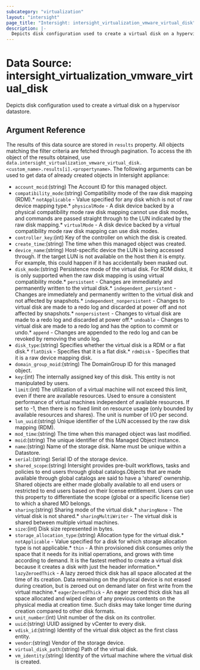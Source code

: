 ```yaml
---
subcategory: "virtualization"
layout: "intersight"
page_title: "Intersight: intersight_virtualization_vmware_virtual_disk"
description: |-
  Depicts disk configuration used to create a virtual disk on a hypervisor datastore.
---
```


# Data Source: intersight_virtualization_vmware_virtual_disk
Depicts disk configuration used to create a virtual disk on a hypervisor datastore.
## Argument Reference
The results of this data source are stored in `results` property.
All objects matching the filter criteria are fetched through pagination.
To access the ith object of the results obtained, use `data.intersight_virtualization_vmware_virtual_disk.<custom_name>.results[i].<propertyname>`.
The following arguments can be used to get data of already created objects in Intersight appliance:
* `account_moid`:(string) The Account ID for this managed object. 
* `compatibility_mode`:(string) Compatibility mode of the raw disk mapping (RDM).* `notApplicable` - Value specified for any disk which is not of raw device mapping type.* `physicalMode` - A disk device backed by a physical compatibility mode raw disk mapping cannot use disk modes, and commands are passed straight through to the LUN indicated by the raw disk mapping.* `virtualMode` - A disk device backed by a virtual compatibility mode raw disk mapping can use disk modes. 
* `controller_key`:(int) Key of the controller on which the disk is created. 
* `create_time`:(string) The time when this managed object was created. 
* `device_name`:(string) Host-specific device the LUN is being accessed through. If the target LUN is not available on the host then it is empty. For example, this could happen if it has accidentally been masked out. 
* `disk_mode`:(string) Persistence mode of the virtual disk. For RDM disks, it is only supported when the raw disk mapping is using virtual compatibility mode.* `persistent` - Changes are immediately and permanently written to the virtual disk.* `independent_persistent` - Changes are immediately and permanently written to the virtual disk and not affected by snapshots.* `independent_nonpersistent` - Changes to virtual disk are made to a redo log and discarded at power off and not affected by snapshots.* `nonpersistent` - Changes to virtual disk are made to a redo log and discarded at power off.* `undoable` - Changes to virtual disk are made to a redo log and has the option to commit or undo.* `append` - Changes are appended to the redo log and can be revoked by removing the undo log. 
* `disk_type`:(string) Specifies whether the virtual disk is a RDM or a flat disk.* `flatDisk` - Specifies that it is a flat disk.* `rdmDisk` - Specifies that it is a raw device mapping disk. 
* `domain_group_moid`:(string) The DomainGroup ID for this managed object. 
* `key`:(int) The internally assigned key of this disk. This entity is not manipulated by users. 
* `limit`:(int) The utilization of a virtual machine will not exceed this limit, even if there are available resources. Used to ensure a consistent performance of virtual machines independent of available resources. If set to -1, then there is no fixed limit on resource usage (only bounded by available resources and shares). The unit is number of I/O per second. 
* `lun_uuid`:(string) Unique identifier of the LUN accessed by the raw disk mapping (RDM). 
* `mod_time`:(string) The time when this managed object was last modified. 
* `moid`:(string) The unique identifier of this Managed Object instance. 
* `name`:(string) Name of the storage disk. Name must be unique within a Datastore. 
* `serial`:(string) Serial ID of the storage device. 
* `shared_scope`:(string) Intersight provides pre-built workflows, tasks and policies to end users through global catalogs.Objects that are made available through global catalogs are said to have a 'shared' ownership. Shared objects are either made globally available to all end users or restricted to end users based on their license entitlement. Users can use this property to differentiate the scope (global or a specific license tier) to which a shared MO belongs. 
* `sharing`:(string) Sharing mode of the virtual disk.* `sharingNone` - The virtual disk is not shared.* `sharingMultiWriter` - The virtual disk is shared between multiple virtual machines. 
* `size`:(int) Disk size represented in bytes. 
* `storage_allocation_type`:(string) Allocation type for the virtual disk.* `notApplicable` - Value specified for a disk for which storage allocation type is not applicable.* `thin` - A thin provisioned disk consumes only the space that it needs for its initial operrations, and grows with time according to demand. It is the fastest method to create a virtual disk because it creates a disk with just the header information.* `lazyZeroedThick` - A lazy zeroed thick disk has all space allocated at the time of its creation. Data remaining on the physical device is not erased during creation, but is zeroed out on demand later on first write from the virtual machine.* `eagerZeroedThick` - An eager zeroed thick disk has all space allocated and wiped clean of any previous contents on the physical media at creation time. Such disks may take longer time during creation compared to other disk formats. 
* `unit_number`:(int) Unit number of the disk on its controller. 
* `uuid`:(string) UUID assigned by vCenter to every disk. 
* `vdisk_id`:(string) Identity of the virtual disk object as the first class entity. 
* `vendor`:(string) Vendor of the storage device. 
* `virtual_disk_path`:(string) Path of the virtual disk. 
* `vm_identity`:(string) Identity of the virtual machine where the virtual disk is created. 
 